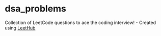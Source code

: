# dsa_problems
Collection of LeetCode questions to ace the coding interview! - Created using [LeetHub](https://github.com/QasimWani/LeetHub)
